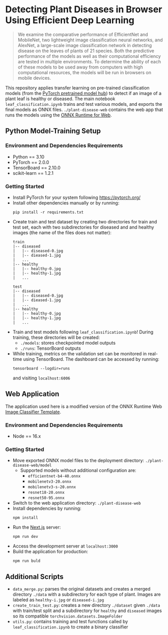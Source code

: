 # Detecting Plant Diseases in Browser Using Efficient Deep Learning
>We examine the comparative performance of EfficientNet and MobileNet, two lightweight image classification neural networks, and AlexNet, a large-scale image classification network in detecting disease on the leaves of plants of 21 species. Both the predictive performance of the models as well as their computational efficiency are tested in multiple environments. To determine the ability of each of these models to be used away from computers with high computational resources, the models will be run in browsers on mobile devices.

This repository applies transfer learning on pre-trained classification models (from the [PyTorch pretrained model hub](https://pytorch.org/hub/)) to detect if an image of a plant leaf is healthy or diseased. The main notebook `leaf_classification.ipynb` trains and test various models, and exports the final models as ONNX files. `./plant-disease-web` contains the web app that runs the models using the [ONNX Runtime for Web](https://onnxruntime.ai/docs/tutorials/web/).

## Python Model-Training Setup
### Environment and Dependencies Requirements
- Python == 3.10
- PyTorch == 2.0.0
- TensorBoard == 2.10.0
- scikit-learn == 1.2.1
### Getting Started
- Install PyTorch for your system following https://pytorch.org/
- Install other dependencies manually or by running:
    ```
    pip install -r requirements.txt
    ```
- Create train and test dataset by creating two directories for train and test set, each with two subdirectories for diseased and and healthy images (the name of the files does not matter):
    ```
    train
    |-- diseased
    |   |-- diseased-0.jpg
    |   |-- dieased-1.jpg
    |   ...
    |-- healthy
    |   |-- healthy-0.jpg
    |   |-- healthy-1.jpg
    |   ...

    test
    |-- diseased
    |   |-- diseased-0.jpg
    |   |-- dieased-1.jpg
    |   ...
    |-- healthy
    |   |-- healthy-0.jpg
    |   |-- healthy-1.jpg
    |   ...
    ```
- Train and test models following `leaf_classification.ipynb`! During training, these directories will be created:
    - `./models`: stores checkpointed model outputs
    - `./runs`: TensorBoard outputs
- While training, metrics on the validation set can be monitored in real-time using TensorBoard. The dashboard can be accessed by running:
    ```
    tensorboard --logdir=runs
    ```
    and visiting `localhost:6006`

## Web Application
The application used here is a modified version of the ONNX Runtime Web [Image Classifier Template](https://onnxruntime.ai/docs/tutorials/web/classify-images-nextjs-github-template.html).

### Environment and Dependencies Requirements
- Node == 16.x

### Getting Started
- Move exported ONNX model files to the deployment directory: `./plant-disease-web/model`
    - Supported models without additional configuration are:
        - `efficientnet-b4-40.onnx`
        - `mobilenetv3-20.onnx`
        - `mobilenetv3-s-20.onnx`
        - `resnet18-20.onnx`
        - `resnet50-95.onnx`
- Switch to the web application directory: `./plant-disease-web`
- Install dependencies by running:
    ```
    npm install
    ```
- Run the [Next.js](https://nextjs.org/) server:
    ```
    npm run dev
    ```
- Access the development server at `localhost:3000`
- Build the application for production:
    ```
    npm run buld
    ```

## Additional Scripts
- `data_merge.py`: parses the original datasets and creates a merged directory `./data` with a subdirectory for each type of plant. Images are labeled as `healthy-i.jpg` or `diseased-i.jpg`
- `create_train_test.py`: creates a new directory `./dataset` given `./data` with train/test split and a subdirectory for `healthy` and `diseased` images so its compatible `torchvision.datasets.ImageFolder`
- `utils.py`: contains training and test functions called by `leaf_classification.ipynb` to create a binary classifier